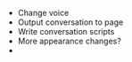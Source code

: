 - Change voice
- Output conversation to page
- Write conversation scripts
- More appearance changes?
-
